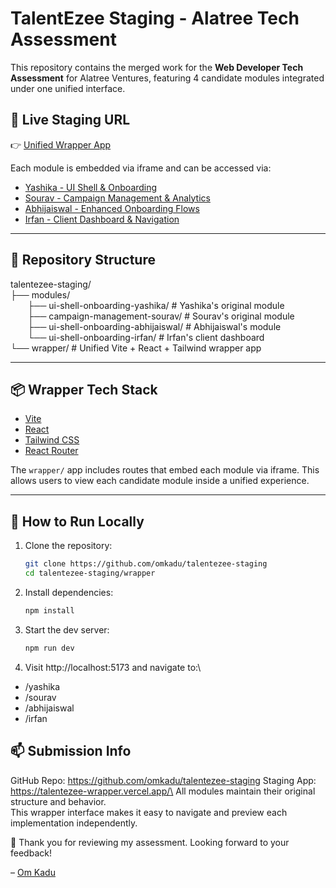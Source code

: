 # TalentEzee Staging - Alatree Tech Assessment

This repository contains the merged work for the **Web Developer Tech Assessment** for Alatree Ventures, featuring 4 candidate modules integrated under one unified interface.

## 🔗 Live Staging URL

👉 [Unified Wrapper App](https://talentezee-wrapper.vercel.app/)

Each module is embedded via iframe and can be accessed via:

- [Yashika - UI Shell & Onboarding](https://talentezee-wrapper.vercel.app/yashika)
- [Sourav - Campaign Management & Analytics](https://talentezee-wrapper.vercel.app/sourav)
- [Abhijaiswal - Enhanced Onboarding Flows](https://talentezee-wrapper.vercel.app/abhijaiswal)
- [Irfan - Client Dashboard & Navigation](https://talentezee-wrapper.vercel.app/irfan)

---

## 📁 Repository Structure
talentezee-staging/\
├── modules/ \
&nbsp; &nbsp; &nbsp; &nbsp;├── ui-shell-onboarding-yashika/ # Yashika's original module \
&nbsp; &nbsp; &nbsp; &nbsp;├── campaign-management-sourav/ # Sourav's original module\
&nbsp; &nbsp; &nbsp; &nbsp;├── ui-shell-onboarding-abhijaiswal/ # Abhijaiswal's module \
&nbsp; &nbsp; &nbsp; &nbsp;└── ui-shell-onboarding-irfan/ # Irfan's client dashboard\
└── wrapper/ # Unified Vite + React + Tailwind wrapper app


---

## 📦 Wrapper Tech Stack

- [Vite](https://vitejs.dev/)
- [React](https://react.dev/)
- [Tailwind CSS](https://tailwindcss.com/)
- [React Router](https://reactrouter.com/)

The `wrapper/` app includes routes that embed each module via iframe. This allows users to view each candidate module inside a unified experience.

---

## 🚀 How to Run Locally

1. Clone the repository:
   ```bash
   git clone https://github.com/omkadu/talentezee-staging
   cd talentezee-staging/wrapper

2. Install dependencies:
    ```bash
    npm install

3. Start the dev server:
   ```bash
   npm run dev

4. Visit http://localhost:5173 and navigate to:\
-   /yashika
-   /sourav
-   /abhijaiswal
-   /irfan


  ## 📫 Submission Info
GitHub Repo: https://github.com/omkadu/talentezee-staging
Staging App: https://talentezee-wrapper.vercel.app/\
All modules maintain their original structure and behavior.\
 This wrapper interface makes it easy to navigate and preview each implementation independently.

🙏
Thank you for reviewing my assessment. Looking forward to your feedback!

– [Om Kadu](https://www.linkedin.com/in/om-kadu-53305425a/)
